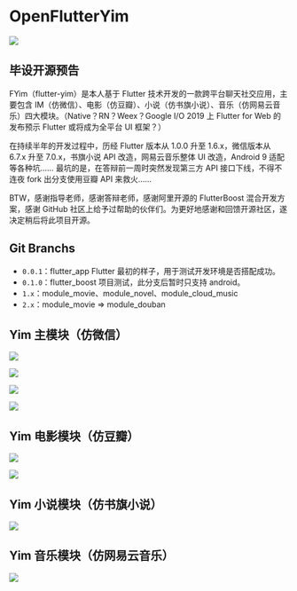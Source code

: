 # OpenFlutterYim

![](github/ic_yim_flutter.png)

## 毕设开源预告

FYim（flutter-yim）是本人基于 Flutter 技术开发的一款跨平台聊天社交应用，主要包含 IM（仿微信）、电影（仿豆瓣）、小说（仿书旗小说）、音乐（仿网易云音乐）四大模块。（Native？RN？Weex？Google I/O 2019 上 Flutter for Web 的发布预示 Flutter 或将成为全平台 UI 框架？）

在持续半年的开发过程中，历经 Flutter 版本从 1.0.0 升至 1.6.x，微信版本从 6.7.x 升至 7.0.x，书旗小说 API 改造，网易云音乐整体 UI 改造，Android 9 适配等各种坑…… 最坑的是，在答辩前一周时突然发现第三方  API 接口下线，不得不连夜 fork 出分支使用豆瓣 API 来救火……

BTW，感谢指导老师，感谢答辩老师，感谢阿里开源的 FlutterBoost 混合开发方案，感谢 GitHub 社区上给予过帮助的伙伴们。为更好地感谢和回馈开源社区，遂决定稍后将此项目开源。

## Git Branchs

- `0.0.1`：flutter_app Flutter 最初的样子，用于测试开发环境是否搭配成功。
- `0.1.0`：flutter_boost 项目测试，此分支后暂时只支持 android。
- `1.x`：module_movie、module_novel、module_cloud_music
- `2.x`：module_movie => module_douban

## Yim 主模块（仿微信）
![](github/fyim4.jpg)

![](github/fyim9.jpg)

![](github/fyim6.jpg)

![](github/fyim7.jpg)

## Yim 电影模块（仿豆瓣）

![](github/fyim2.jpg)

![](github/fyim3.jpg)

## Yim 小说模块（仿书旗小说）

![](github/fyim5.jpg)
## Yim 音乐模块（仿网易云音乐）
![](github/fyim1.jpg)